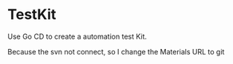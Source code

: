 # TestKit
Use Go CD to create a automation test Kit.

Because the svn not connect, so I change the Materials URL to git
